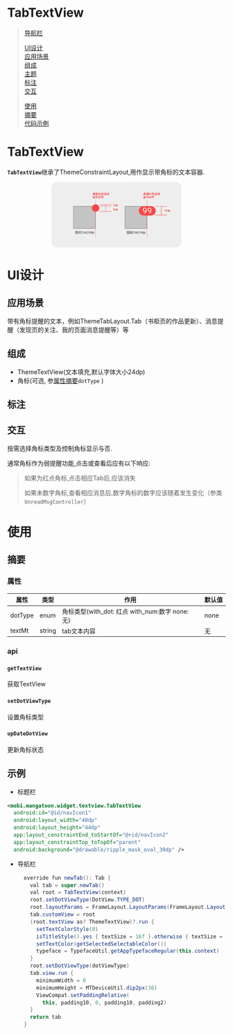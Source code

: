 # TabTextView

>[导航栏](#导航栏)
>
>[UI设计](#UI设计)  
>​		[应用场景](#UI设计##应用场景)  
>​		[组成](#UI设计##组成)  
>​		[主题](#UI设计##主题)  
>​		[标注](#UI设计##标注)  
>​ 		[交互](#UI设计##交互)
>
>[使用](#使用)  
>​		[摘要](#使用##摘要)  
>​		[代码示例](#使用##代码示例)

# TabTextView

<b>`TabTextView`</b>继承了ThemeConstraintLayout,用作显示带角标的文本容器.

<div align="center">
<img src="../images/标题栏/标注5.png" height="150px" alt="图片说明" style="zoom:100%;">
</div>

# UI设计

## 应用场景

带有角标提醒的文本，例如ThemeTabLayout.Tab（书柜页的作品更新）、消息提醒（发现页的关注、我的页面消息提醒等）等

## 组成

-  ThemeTextView(文本填充,默认字体大小24dp)
-  角标(可选, 参[属性摘要](####属性摘要)`dotType` )

## 标注

## 交互

按需选择角标类型及控制角标显示与否.

通常角标作为弱提醒功能,点击或查看后应有以下响应:

> 如果为红点角标,点击相应Tab后,应该消失
>
> 如果未数字角标,查看相应消息后,数字角标的数字应该随着发生变化（参类`UnreadMsgController`）

# 使用

## 摘要

### 属性

| 属性    | 类型   | 作用                                               | 默认值 |
| ------- | ------ | -------------------------------------------------- | ------ |
| dotType | enum   | 角标类型(with_dot: 红点   with_num:数字  none: 无) | none   |
| textMt  | string | tab文本内容                                        | 无     |

###  api

#### `getTextView`

获取TextView

#### `setDotViewType`

设置角标类型

#### `upDateDotView`

更新角标状态

## 示例

+ 标题栏

```xml
<mobi.mangatoon.widget.textview.TabTextView
  android:id="@id/navIcon1"
  android:layout_width="40dp"
  android:layout_height="44dp"
  app:layout_constraintEnd_toStartOf="@+id/navIcon2"
  app:layout_constraintTop_toTopOf="parent"
  android:background="@drawable/ripple_mask_oval_30dp" />
```

+ 导航栏

  ```java
    override fun newTab(): Tab {
      val tab = super.newTab()
      val root = TabTextView(context)
      root.setDotViewType(DotView.TYPE_DOT)
      root.layoutParams = FrameLayout.LayoutParams(FrameLayout.LayoutParams.WRAP_CONTENT, MTDeviceUtil.dip2px(30))
      tab.customView = root
      (root.textView as? ThemeTextView)?.run {
        setTextColorStyle(0)
        isTitleStyle().yes { textSize = 16f }.otherwise { textSize = 14f }
        setTextColor(getSelectedSelectableColor())
        typeface = TypefaceUtil.getAppTypefaceRegular(this.context)
      }
      root.setDotViewType(dotViewType)
      tab.view.run {
        minimumWidth = 0
        minimumHeight = MTDeviceUtil.dip2px(36)
        ViewCompat.setPaddingRelative(
          this, padding10, 0, padding10, padding2)
      }
      return tab
    }
  ```

  
